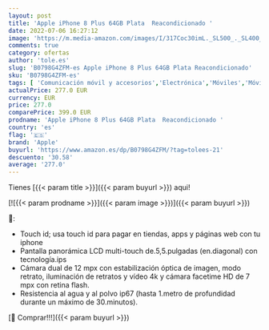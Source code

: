 ```yaml
---
layout: post
title: 'Apple iPhone 8 Plus 64GB Plata  Reacondicionado '
date: 2022-07-06 16:27:12
image: 'https://m.media-amazon.com/images/I/317Coc30imL._SL500_._SL400_.jpg'
comments: true
category: ofertas
author: 'tole.es'
slug: 'B0798G4ZFM-es Apple iPhone 8 Plus 64GB Plata Reacondicionado'
sku: 'B0798G4ZFM-es'
tags: [ 'Comunicación móvil y accesorios','Electrónica','Móviles','Móviles y smartphones libres','apple','iphone','🇪🇸', ]
actualPrice: 277.0 EUR
currency: EUR
price: 277.0
comparePrice: 399.0 EUR
prodname: 'Apple iPhone 8 Plus 64GB Plata  Reacondicionado '
country: 'es'
flag: '🇪🇸'
brand: 'Apple'
buyurl: 'https://www.amazon.es/dp/B0798G4ZFM/?tag=tolees-21'
descuento: '30.58'
average: '277.0'
---
```


Tienes [{{< param title >}}]({{< param buyurl >}}) aqui!

[![{{< param prodname >}}]({{< param image >}})]({{< param buyurl >}})

🔎:

- Touch id; usa touch id para pagar en tiendas, apps y páginas web con tu iphone
- Pantalla panorámica LCD multi-touch de.5,5.pulgadas (en.diagonal) con tecnología.ips
- Cámara dual de 12 mpx con estabilización óptica de imagen, modo retrato, iluminación de retratos y vídeo 4k y cámara facetime HD de 7 mpx con retina flash.
- Resistencia al agua y al polvo ip67 (hasta 1.metro de profundidad durante un máximo de 30.minutos).

[🛒 Comprar!!!]({{< param buyurl >}})
